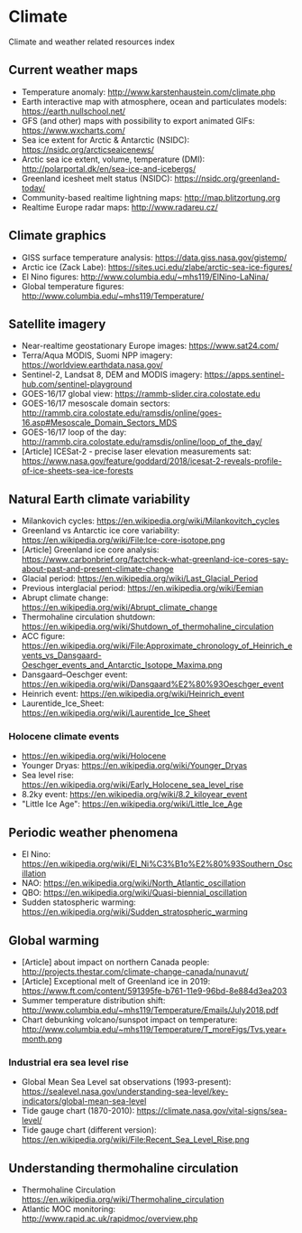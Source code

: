 # Climate

Climate and weather related resources index

## Current weather maps

 * Temperature anomaly: http://www.karstenhaustein.com/climate.php
 * Earth interactive map with atmosphere, ocean and particulates models: https://earth.nullschool.net/
 * GFS (and other) maps with possibility to export animated GIFs: https://www.wxcharts.com/
 * Sea ice extent for Arctic & Antarctic (NSIDC): https://nsidc.org/arcticseaicenews/
 * Arctic sea ice extent, volume, temperature (DMI): http://polarportal.dk/en/sea-ice-and-icebergs/
 * Greenland icesheet melt status (NSIDC): https://nsidc.org/greenland-today/
 * Community-based realtime lightning maps: http://map.blitzortung.org
 * Realtime Europe radar maps: http://www.radareu.cz/

## Climate graphics

 * GISS surface temperature analysis: https://data.giss.nasa.gov/gistemp/
 * Arctic ice (Zack Labe): https://sites.uci.edu/zlabe/arctic-sea-ice-figures/
 * El Nino figures: http://www.columbia.edu/~mhs119/ElNino-LaNina/
 * Global temperature figures: http://www.columbia.edu/~mhs119/Temperature/

## Satellite imagery
 * Near-realtime geostationary Europe images: https://www.sat24.com/
 * Terra/Aqua MODIS, Suomi NPP imagery: https://worldview.earthdata.nasa.gov/
 * Sentinel-2, Landsat 8, DEM and MODIS imagery: https://apps.sentinel-hub.com/sentinel-playground
 * GOES-16/17 global view: https://rammb-slider.cira.colostate.edu
 * GOES-16/17 mesoscale domain sectors: http://rammb.cira.colostate.edu/ramsdis/online/goes-16.asp#Mesoscale_Domain_Sectors_MDS
 * GOES-16/17 loop of the day: http://rammb.cira.colostate.edu/ramsdis/online/loop_of_the_day/
 * [Article] ICESat-2 - precise laser elevation measurements sat: https://www.nasa.gov/feature/goddard/2018/icesat-2-reveals-profile-of-ice-sheets-sea-ice-forests

## Natural Earth climate variability
 * Milankovich cycles: https://en.wikipedia.org/wiki/Milankovitch_cycles
 * Greenland vs Antarctic ice core variability: https://en.wikipedia.org/wiki/File:Ice-core-isotope.png
 * [Article] Greenland ice core analysis: https://www.carbonbrief.org/factcheck-what-greenland-ice-cores-say-about-past-and-present-climate-change
 * Glacial period: https://en.wikipedia.org/wiki/Last_Glacial_Period
 * Previous interglacial period: https://en.wikipedia.org/wiki/Eemian
 * Abrupt climate change: https://en.wikipedia.org/wiki/Abrupt_climate_change
 * Thermohaline circulation shutdown: https://en.wikipedia.org/wiki/Shutdown_of_thermohaline_circulation
 * ACC figure: https://en.wikipedia.org/wiki/File:Approximate_chronology_of_Heinrich_events_vs_Dansgaard-Oeschger_events_and_Antarctic_Isotope_Maxima.png
 * Dansgaard–Oeschger event: https://en.wikipedia.org/wiki/Dansgaard%E2%80%93Oeschger_event
 * Heinrich event: https://en.wikipedia.org/wiki/Heinrich_event
 * Laurentide_Ice_Sheet: https://en.wikipedia.org/wiki/Laurentide_Ice_Sheet
### Holocene climate events
 * https://en.wikipedia.org/wiki/Holocene
 * Younger Dryas: https://en.wikipedia.org/wiki/Younger_Dryas
 * Sea level rise: https://en.wikipedia.org/wiki/Early_Holocene_sea_level_rise
 * 8.2ky event: https://en.wikipedia.org/wiki/8.2_kiloyear_event
 * "Little Ice Age": https://en.wikipedia.org/wiki/Little_Ice_Age

## Periodic weather phenomena
 * El Nino: https://en.wikipedia.org/wiki/El_Ni%C3%B1o%E2%80%93Southern_Oscillation
 * NAO: https://en.wikipedia.org/wiki/North_Atlantic_oscillation
 * QBO: https://en.wikipedia.org/wiki/Quasi-biennial_oscillation
 * Sudden statospheric warming: https://en.wikipedia.org/wiki/Sudden_stratospheric_warming

## Global warming
 * [Article] about impact on northern Canada people: http://projects.thestar.com/climate-change-canada/nunavut/
 * [Article] Exceptional melt of Greenland ice in 2019: https://www.ft.com/content/591395fe-b761-11e9-96bd-8e884d3ea203
 * Summer temperature distribution shift: http://www.columbia.edu/~mhs119/Temperature/Emails/July2018.pdf
 * Chart debunking volcano/sunspot impact on temperature: http://www.columbia.edu/~mhs119/Temperature/T_moreFigs/Tvs.year+month.png

### Industrial era sea level rise
 * Global Mean Sea Level sat observations (1993-present): https://sealevel.nasa.gov/understanding-sea-level/key-indicators/global-mean-sea-level
 * Tide gauge chart (1870-2010): https://climate.nasa.gov/vital-signs/sea-level/
 * Tide gauge chart (different version): https://en.wikipedia.org/wiki/File:Recent_Sea_Level_Rise.png

## Understanding thermohaline circulation
 * Thermohaline Circulation https://en.wikipedia.org/wiki/Thermohaline_circulation
 * Atlantic MOC monitoring: http://www.rapid.ac.uk/rapidmoc/overview.php
